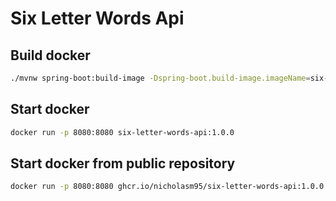 # Six Letter Words Api

## Build docker
```bash
./mvnw spring-boot:build-image -Dspring-boot.build-image.imageName=six-letter-words-api:1.0.0 -pl application
```

## Start docker
```bash
docker run -p 8080:8080 six-letter-words-api:1.0.0
```

## Start docker from public repository
```bash
docker run -p 8080:8080 ghcr.io/nicholasm95/six-letter-words-api:1.0.0
```
